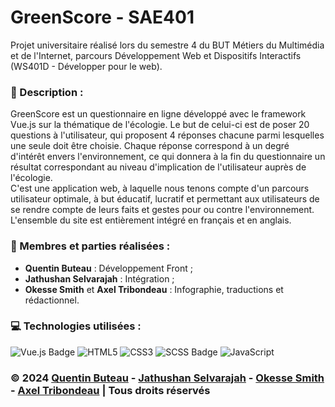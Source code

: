 # GreenScore - SAE401

Projet universitaire réalisé lors du semestre 4 du BUT Métiers du Multimédia et de l'Internet, parcours Développement Web et Dispositifs Interactifs (WS401D - Développer pour le web).

### 📜 Description :
GreenScore est un questionnaire en ligne développé avec le framework Vue.js sur la thématique de l'écologie. Le but de celui-ci est de poser 20 questions à l'utilisateur, qui proposent 4 réponses chacune parmi lesquelles une seule doit être choisie. Chaque réponse correspond à un degré d'intérêt envers l'environnement, ce qui donnera à la fin du questionnaire un résultat correspondant au niveau d'implication de l'utilisateur auprès de l'écologie.<br>
C'est une application web, à laquelle nous tenons compte d'un parcours utilisateur optimale, à but éducatif, lucratif et permettant aux utilisateurs de se rendre compte de leurs faits et gestes pour ou contre l'environnement.
L'ensemble du site est entièrement intégré en français et en anglais.

### 👥 Membres et parties réalisées :
* **Quentin Buteau** : Développement Front ;
* **Jathushan Selvarajah** : Intégration ;
* **Okesse Smith** et **Axel Tribondeau** : Infographie, traductions et rédactionnel.

### 💻 Technologies utilisées :
![Vue.js Badge](https://img.shields.io/badge/Vue.js-4FC08D?style=for-the-badge&logo=vue.js&logoColor=white)
![HTML5](https://img.shields.io/badge/html5-%23E34F26.svg?style=for-the-badge&logo=html5&logoColor=white)
![CSS3](https://img.shields.io/badge/css3-%231572B6.svg?style=for-the-badge&logo=css3&logoColor=white)
![SCSS Badge](https://img.shields.io/badge/Sass/SCSS-CC6699?style=for-the-badge&logo=sass&logoColor=white)
![JavaScript](https://img.shields.io/badge/javascript-%23323330.svg?style=for-the-badge&logo=javascript&logoColor=%23F7DF1E)

### © 2024 [Quentin Buteau](http://qbuteau.fr) - [Jathushan Selvarajah](http://mmi22g05.mmi-troyes.fr) - [Okesse Smith](http://mmi22g07.mmi-troyes.fr/portfolio/) - [Axel Tribondeau](http://mmi22g11.mmi-troyes.fr/portfolio) | Tous droits réservés
 

